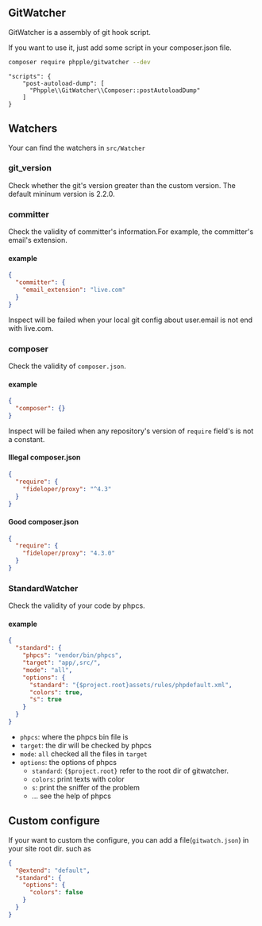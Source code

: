 ## GitWatcher

GitWatcher is a assembly of git hook script.

If you want to use it, just add some script in your composer.json file.

```bash
composer require phpple/gitwatcher --dev
```

```
"scripts": {
    "post-autoload-dump": [
      "Phpple\\GitWatcher\\Composer::postAutoloadDump"
    ]
}
```

## Watchers

Your can find the watchers in `src/Watcher`

### git_version

Check whether the git's version greater than the custom version. The default mininum version is 2.2.0.

### committer

Check the validity of committer's information.For example, the committer's email's extension.

#### example
```json
{
  "committer": {
    "email_extension": "live.com"
  }
}
```
Inspect will be failed when your local git config about user.email is not end with live.com.


### composer

Check the validity of `composer.json`.

#### example

```json
{
  "composer": {}
}
```
Inspect will be failed when any repository's version of `require` field's is not a constant.

#### Illegal composer.json
```json
{
  "require": {
    "fideloper/proxy": "^4.3"
  }
}
``` 

#### Good composer.json
```json
{
  "require": {
    "fideloper/proxy": "4.3.0"
  }
}
```

### StandardWatcher

Check the validity of your code by phpcs.

#### example
```json
{
  "standard": {
    "phpcs": "vendor/bin/phpcs",
    "target": "app/,src/",
    "mode": "all",
    "options": {
      "standard": "{$project.root}assets/rules/phpdefault.xml",
      "colors": true,
      "s": true
    }
  }
}
```

* `phpcs`: where the phpcs bin file is
* `target`: the dir will be checked by phpcs
* `mode`: `all` checked all the files in `target`
* `options`: the options of phpcs
    * `standard`: `{$project.root}` refer to the root dir of gitwatcher.
    * `colors`: print texts with color
    * `s`: print the sniffer of the problem
    * ... see the help of phpcs

## Custom configure

If your want to custom the configure, you can add a file(`gitwatch.json`) in your site root dir. such as
```json
{
  "@extend": "default",
  "standard": {
    "options": {
      "colors": false
    }
  }
}
```
